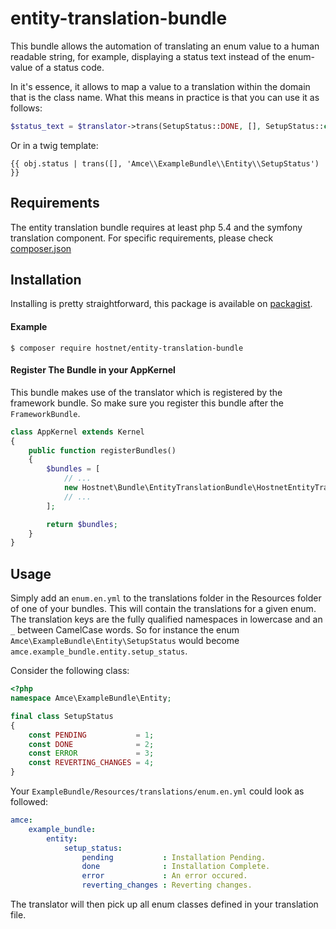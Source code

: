 entity-translation-bundle
=========================

This bundle allows the automation of translating an enum value to a human readable string, for example, displaying a status text instead of the enum-value of a status code.

In it's essence, it allows to map a value to a translation within the domain that is the class name. What this means in practice is that you can use it as follows:
```php
$status_text = $translator->trans(SetupStatus::DONE, [], SetupStatus::class);
```
Or in a twig template:
```twig
{{ obj.status | trans([], 'Amce\\ExampleBundle\\Entity\\SetupStatus') }}
```

Requirements
------------
The entity translation bundle requires at least php 5.4 and the symfony translation component. For specific requirements, please check [composer.json](../master/composer.json)

Installation
------------

Installing is pretty straightforward, this package is available on [packagist](https://packagist.org/packages/hostnet/entity-translation-bundle).

#### Example

```
$ composer require hostnet/entity-translation-bundle
```

#### Register The Bundle in your AppKernel
This bundle makes use of the translator which is registered by the framework bundle. So make sure you register this bundle after the `FrameworkBundle`.

```php
class AppKernel extends Kernel
{
    public function registerBundles()
    {
        $bundles = [
            // ...
            new Hostnet\Bundle\EntityTranslationBundle\HostnetEntityTranslationBundle()
            // ...
        ];

        return $bundles;
    }
}
```

Usage
------------
Simply add an `enum.en.yml` to the translations folder in the Resources folder of one of your bundles. This will contain the translations for a given enum. The translation keys are the fully qualified namespaces in lowercase and an `_` between CamelCase words. So for instance the enum `Amce\ExampleBundle\Entity\SetupStatus` would become `amce.example_bundle.entity.setup_status`.

Consider the following class:
```php
<?php
namespace Amce\ExampleBundle\Entity;

final class SetupStatus
{
    const PENDING           = 1;
    const DONE              = 2;
    const ERROR             = 3;
    const REVERTING_CHANGES = 4;
}
```
Your `ExampleBundle/Resources/translations/enum.en.yml` could look as followed:
```yaml
amce:
    example_bundle:
        entity:
            setup_status:
                pending           : Installation Pending.
                done              : Installation Complete.
                error             : An error occured.
                reverting_changes : Reverting changes.
```

The translator will then pick up all enum classes defined in your translation file.
